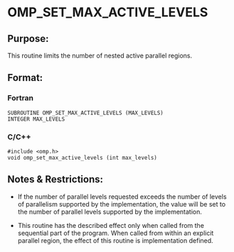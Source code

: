 # OMP_SET_MAX_ACTIVE_LEVELS

##  Purpose:

This routine limits the number of nested active parallel regions.

## Format:

### Fortran	
```
SUBROUTINE OMP_SET_MAX_ACTIVE_LEVELS (MAX_LEVELS)
INTEGER MAX_LEVELS
```

### C/C++	
```
#include <omp.h>
void omp_set_max_active_levels (int max_levels) 
```

## Notes & Restrictions:

* If the number of parallel levels requested exceeds the number of levels of parallelism supported by the implementation, the value will be set to the number of parallel levels supported by the implementation.

* This routine has the described effect only when called from the sequential part of the program. When called from within an explicit parallel region, the effect of this routine is implementation defined.

